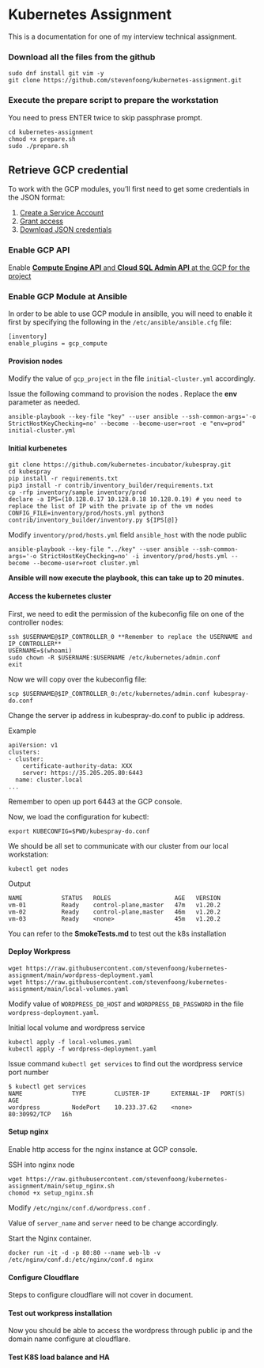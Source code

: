 # Kubernetes Assignment
This is a documentation for one of my interview technical assignment.

### Download all the files from the github
```
sudo dnf install git vim -y
git clone https://github.com/stevenfoong/kubernetes-assignment.git
```

### Execute the prepare script to prepare the workstation

You need to press ENTER twice to skip passphrase prompt.

```
cd kubernetes-assignment
chmod +x prepare.sh
sudo ./prepare.sh
```

## Retrieve GCP credential

To work with the GCP modules, you’ll first need to get some credentials in the JSON format:
1. [Create a Service Account](https://cloud.google.com/iam/docs/creating-managing-service-accounts)
2. [Grant access](https://cloud.google.com/iam/docs/granting-changing-revoking-access)
3. [Download JSON credentials](https://cloud.google.com/iam/docs/creating-managing-service-account-keys)

### Enable GCP API
Enable [**Compute Engine API** and **Cloud SQL Admin API** at the GCP for the project](https://cloud.google.com/endpoints/docs/openapi/enable-api) 

### Enable GCP Module at Ansible

In order to be able to use GCP module in ansiblle, you will need to enable it first by specifying the following in the `/etc/ansible/ansible.cfg` file:
```
[inventory]
enable_plugins = gcp_compute
```

#### Provision nodes

Modify the value of `gcp_project` in the file `initial-cluster.yml` accordingly.

Issue the following command to provision the nodes . Replace the **env** parameter as needed.

```
ansible-playbook --key-file "key" --user ansible --ssh-common-args='-o StrictHostKeyChecking=no' --become --become-user=root -e "env=prod" initial-cluster.yml
```


#### Initial kurbenetes
```
git clone https://github.com/kubernetes-incubator/kubespray.git
cd kubespray
pip install -r requirements.txt
pip3 install -r contrib/inventory_builder/requirements.txt
cp -rfp inventory/sample inventory/prod
declare -a IPS=(10.128.0.17 10.128.0.18 10.128.0.19) # you need to replace the list of IP with the private ip of the vm nodes
CONFIG_FILE=inventory/prod/hosts.yml python3 contrib/inventory_builder/inventory.py ${IPS[@]}
```

Modify `inventory/prod/hosts.yml` field `ansible_host` with the node public 

```
ansible-playbook --key-file "../key" --user ansible --ssh-common-args='-o StrictHostKeyChecking=no' -i inventory/prod/hosts.yml --become --become-user=root cluster.yml
```
**Ansible will now execute the playbook, this can take up to 20 minutes.**

#### Access the kubernetes cluster

First, we need to edit the permission of the kubeconfig file on one of the controller nodes:

```
ssh $USERNAME@$IP_CONTROLLER_0 **Remember to replace the USERNAME and IP_CONTROLLER**
USERNAME=$(whoami)
sudo chown -R $USERNAME:$USERNAME /etc/kubernetes/admin.conf
exit
```

Now we will copy over the kubeconfig file:

```
scp $USERNAME@$IP_CONTROLLER_0:/etc/kubernetes/admin.conf kubespray-do.conf
```

Change the server ip address in kubespray-do.conf to public ip address.

Example
```
apiVersion: v1
clusters:
- cluster:
    certificate-authority-data: XXX
    server: https://35.205.205.80:6443
  name: cluster.local
...
```

Remember to open up port 6443 at the GCP console.

Now, we load the configuration for kubectl:
```
export KUBECONFIG=$PWD/kubespray-do.conf
```
We should be all set to communicate with our cluster from our local workstation:
```
kubectl get nodes
```
Output
```
NAME           STATUS   ROLES                  AGE   VERSION
vm-01          Ready    control-plane,master   47m   v1.20.2
vm-02          Ready    control-plane,master   46m   v1.20.2
vm-03          Ready    <none>                 45m   v1.20.2
```

You can refer to the **SmokeTests.md** to test out the k8s installation

#### Deploy Workpress

```
wget https://raw.githubusercontent.com/stevenfoong/kubernetes-assignment/main/wordpress-deployment.yaml
wget https://raw.githubusercontent.com/stevenfoong/kubernetes-assignment/main/local-volumes.yaml
```

Modify value of `WORDPRESS_DB_HOST` and `WORDPRESS_DB_PASSWORD` in the file `wordpress-deployment.yaml`.

Initial local volume and wordpress service

```
kubectl apply -f local-volumes.yaml
kubectl apply -f wordpress-deployment.yaml
```

Issue command `kubectl get services` to find out the wordpress service port number

```
$ kubectl get services
NAME              TYPE        CLUSTER-IP      EXTERNAL-IP   PORT(S)        AGE
wordpress         NodePort    10.233.37.62    <none>        80:30992/TCP   16h
```

#### Setup nginx

Enable http access for the nginx instance at GCP console.

SSH into nginx node
```
wget https://raw.githubusercontent.com/stevenfoong/kubernetes-assignment/main/setup_nginx.sh
chomod +x setup_nginx.sh
```

Modify `/etc/nginx/conf.d/wordpress.conf` .

Value of `server_name` and `server` need to be change accordingly.

Start the Nginx container.
```
docker run -it -d -p 80:80 --name web-lb -v /etc/nginx/conf.d:/etc/nginx/conf.d nginx
```

#### Configure Cloudflare

Steps to configure cloudflare will not cover in document.

#### Test out workpress installation

Now you should be able to access the wordpress through public ip and the domain name configure at cloudflare.

#### Test K8S load balance and HA
